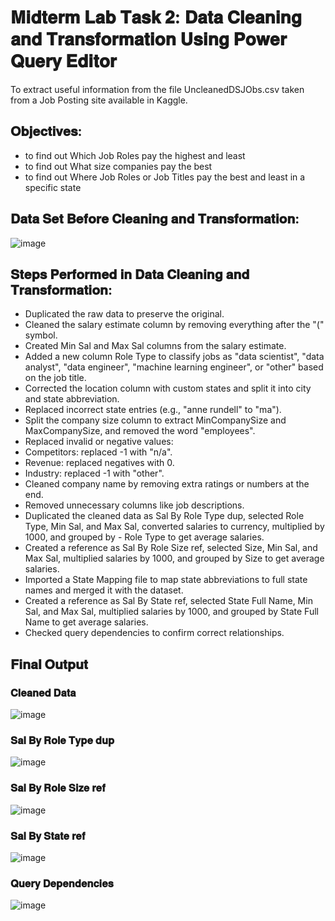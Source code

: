 # 𝐌𝐢𝐝𝐭𝐞𝐫𝐦 𝐋𝐚𝐛 𝐓𝐚𝐬𝐤 𝟐: 𝐃𝐚𝐭𝐚 𝐂𝐥𝐞𝐚𝐧𝐢𝐧𝐠 𝐚𝐧𝐝 𝐓𝐫𝐚𝐧𝐬𝐟𝐨𝐫𝐦𝐚𝐭𝐢𝐨𝐧 𝐔𝐬𝐢𝐧𝐠 𝐏𝐨𝐰𝐞𝐫 𝐐𝐮𝐞𝐫𝐲 𝐄𝐝𝐢𝐭𝐨𝐫
To extract useful information from the file UncleanedDSJObs.csv taken from a Job Posting site available in Kaggle.  
## 𝐎𝐛𝐣𝐞𝐜𝐭𝐢𝐯𝐞𝐬: 
- to find out Which Job Roles pay the highest and least
- to find out What size companies pay the best
- to find out Where Job Roles or Job Titles pay the best and least in a specific state
## 𝐃𝐚𝐭𝐚 𝐒𝐞𝐭 𝐁𝐞𝐟𝐨𝐫𝐞 𝐂𝐥𝐞𝐚𝐧𝐢𝐧𝐠 𝐚𝐧𝐝 𝐓𝐫𝐚𝐧𝐬𝐟𝐨𝐫𝐦𝐚𝐭𝐢𝐨𝐧:

![image](https://github.com/user-attachments/assets/d35fed9c-0c58-4722-989f-b0dbb19798da)



## 𝐒𝐭𝐞𝐩𝐬 𝐏𝐞𝐫𝐟𝐨𝐫𝐦𝐞𝐝 𝐢𝐧 𝐃𝐚𝐭𝐚 𝐂𝐥𝐞𝐚𝐧𝐢𝐧𝐠 𝐚𝐧𝐝 𝐓𝐫𝐚𝐧𝐬𝐟𝐨𝐫𝐦𝐚𝐭𝐢𝐨𝐧:
- Duplicated the raw data to preserve the original.  
- Cleaned the salary estimate column by removing everything after the "(" symbol.  
- Created Min Sal and Max Sal columns from the salary estimate.  
- Added a new column Role Type to classify jobs as "data scientist", "data analyst", "data engineer", "machine learning engineer", or "other" based on the job title.  
- Corrected the location column with custom states and split it into city and state abbreviation.  
- Replaced incorrect state entries (e.g., "anne rundell" to "ma").  
- Split the company size column to extract MinCompanySize and MaxCompanySize, and removed the word "employees".  
- Replaced invalid or negative values:  
- Competitors: replaced -1 with "n/a".  
- Revenue: replaced negatives with 0.  
- Industry: replaced -1 with "other".  
- Cleaned company name by removing extra ratings or numbers at the end.  
- Removed unnecessary columns like job descriptions.  
- Duplicated the cleaned data as Sal By Role Type dup, selected Role Type, Min Sal, and Max Sal, converted salaries to currency, multiplied by 1000, and grouped by - Role Type to get average salaries.  
- Created a reference as Sal By Role Size ref, selected Size, Min Sal, and Max Sal, multiplied salaries by 1000, and grouped by Size to get average salaries.  
- Imported a State Mapping file to map state abbreviations to full state names and merged it with the dataset.  
- Created a reference as Sal By State ref, selected State Full Name, Min Sal, and Max Sal, multiplied salaries by 1000, and grouped by State Full Name to get average salaries.  
- Checked query dependencies to confirm correct relationships.  

## 𝐅𝐢𝐧𝐚𝐥 𝐎𝐮𝐭𝐩𝐮𝐭
### 𝐂𝐥𝐞𝐚𝐧𝐞𝐝 𝐃𝐚𝐭𝐚
![image](https://github.com/user-attachments/assets/5bd26fdf-2453-4516-9c58-227acb6bfad3)

### 𝐒𝐚𝐥 𝐁𝐲 𝐑𝐨𝐥𝐞 𝐓𝐲𝐩𝐞 𝐝𝐮𝐩
![image](https://github.com/user-attachments/assets/6f63d3bb-ff22-4bba-ad81-a63479b108a3)


### 𝐒𝐚𝐥 𝐁𝐲 𝐑𝐨𝐥𝐞 𝐒𝐢𝐳𝐞 𝐫𝐞𝐟
![image](https://github.com/user-attachments/assets/94b376e0-ee80-4a51-81d9-189ab2d592be)

### 𝐒𝐚𝐥 𝐁𝐲 𝐒𝐭𝐚𝐭𝐞 𝐫𝐞𝐟
![image](https://github.com/user-attachments/assets/0ba06df9-28c3-4fe6-8a51-b75f6c3931e5)


### 𝐐𝐮𝐞𝐫𝐲 𝐃𝐞𝐩𝐞𝐧𝐝𝐞𝐧𝐜𝐢𝐞𝐬
![image](https://github.com/user-attachments/assets/d3b6545e-895f-4866-bb47-0fd988194832)



 
